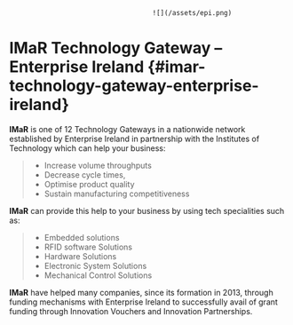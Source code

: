                                         ![](/assets/epi.png)

# IMaR Technology Gateway – Enterprise Ireland {#imar-technology-gateway-enterprise-ireland}

**IMaR** is one of 12 Technology Gateways in a nationwide network established by Enterprise Ireland in partnership with the Institutes of Technology which can help your business:

> * Increase volume throughputs
> * Decrease cycle times,
> * Optimise product quality
> * Sustain manufacturing competitiveness

**IMaR** can provide this help to your business by using tech specialities such as:

> * Embedded solutions
> * RFID software Solutions
> * Hardware Solutions
> * Electronic System Solutions
> * Mechanical Control Solutions

**IMaR** have helped many companies, since its formation in 2013, through funding mechanisms with Enterprise Ireland to successfully avail of grant funding through Innovation Vouchers and Innovation Partnerships.

